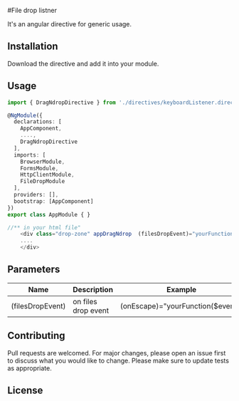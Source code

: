 
#File drop listner

It's an angular directive for generic usage.

## Installation

Download the directive and add it into your module.

## Usage

```TypeScript
import { DragNdropDirective } from './directives/keyboardListener.directive';

@NgModule({
  declarations: [
    AppComponent,
    ....,
    DragNdropDirective
  ],
  imports: [
    BrowserModule,
    FormsModule,
    HttpClientModule,
    FileDropModule
  ],
  providers: [],
  bootstrap: [AppComponent]
})
export class AppModule { }

//** in your html file"
    <div class="drop-zone" appDragNdrop  (filesDropEvent)="yourFunctionToRecieveFiles($event)">
    ....  
    </div>
```

## Parameters
Name  | Description | Example | 
------------- | ------------- | -------------
(filesDropEvent)  | on files drop event | (onEscape)="yourFunction($event)"


## Contributing
Pull requests are welcomed. For major changes, please open an issue first to discuss what you would like to change.
Please make sure to update tests as appropriate.


## License
